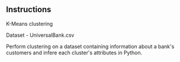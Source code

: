 Instructions
--------------------------

K-Means clustering

Dataset - UniversalBank.csv

Perform clustering on a dataset containing information about a bank's customers
and infere each cluster's attributes in Python.